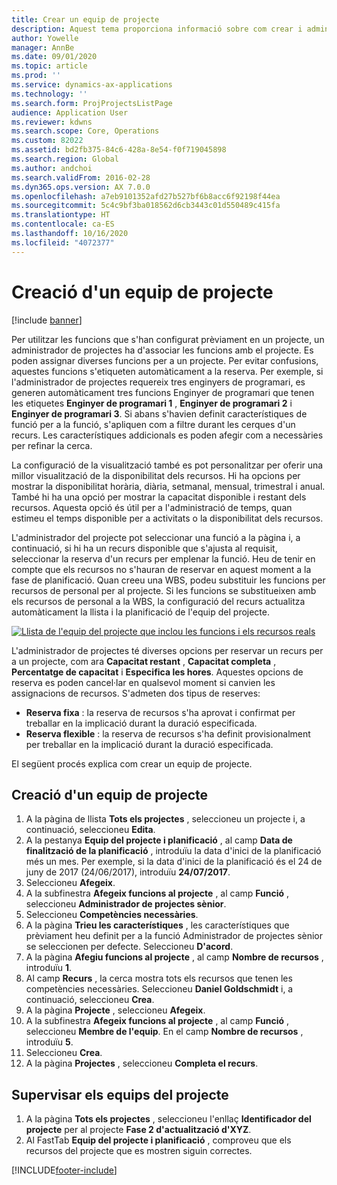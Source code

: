 ```yaml
---
title: Crear un equip de projecte
description: Aquest tema proporciona informació sobre com crear i administrar els equips de projectes.
author: Yowelle
manager: AnnBe
ms.date: 09/01/2020
ms.topic: article
ms.prod: ''
ms.service: dynamics-ax-applications
ms.technology: ''
ms.search.form: ProjProjectsListPage
audience: Application User
ms.reviewer: kdwns
ms.search.scope: Core, Operations
ms.custom: 82022
ms.assetid: bd2fb375-84c6-428a-8e54-f0f719045898
ms.search.region: Global
ms.author: andchoi
ms.search.validFrom: 2016-02-28
ms.dyn365.ops.version: AX 7.0.0
ms.openlocfilehash: a7eb9101352afd27b527bf6b8acc6f92198f44ea
ms.sourcegitcommit: 5c4c9bf3ba018562d6cb3443c01d550489c415fa
ms.translationtype: HT
ms.contentlocale: ca-ES
ms.lasthandoff: 10/16/2020
ms.locfileid: "4072377"
---
```

# <a name="create-a-project-team"></a>Creació d'un equip de projecte

[!include [banner](../includes/banner.md)]

Per utilitzar les funcions que s'han configurat prèviament en un projecte, un administrador de projectes ha d'associar les funcions amb el projecte. Es poden assignar diverses funcions per a un projecte. Per evitar confusions, aquestes funcions s'etiqueten automàticament a la reserva. Per exemple, si l'administrador de projectes requereix tres enginyers de programari, es generen automàticament tres funcions Enginyer de programari que tenen les etiquetes **Enginyer de programari 1** , **Enginyer de programari 2** i **Enginyer de programari 3**. Si abans s'havien definit característiques de funció per a la funció, s'apliquen com a filtre durant les cerques d'un recurs. Les característiques addicionals es poden afegir com a necessàries per refinar la cerca.

La configuració de la visualització també es pot personalitzar per oferir una millor visualització de la disponibilitat dels recursos. Hi ha opcions per mostrar la disponibilitat horària, diària, setmanal, mensual, trimestral i anual. També hi ha una opció per mostrar la capacitat disponible i restant dels recursos. Aquesta opció és útil per a l'administració de temps, quan estimeu el temps disponible per a activitats o la disponibilitat dels recursos.

L'administrador del projecte pot seleccionar una funció a la pàgina i, a continuació, si hi ha un recurs disponible que s'ajusta al requisit, seleccionar la reserva d'un recurs per emplenar la funció. Heu de tenir en compte que els recursos no s'hauran de reservar en aquest moment a la fase de planificació. Quan creeu una WBS, podeu substituir les funcions per recursos de personal per al projecte. Si les funcions se substitueixen amb els recursos de personal a la WBS, la configuració del recurs actualitza automàticament la llista i la planificació de l'equip del projecte.

[![Llista de l'equip del projecte que inclou les funcions i els recursos reals](./media/projectresourcing03-1024x368.jpg)](./media/projectresourcing03.jpg) 

L'administrador de projectes té diverses opcions per reservar un recurs per a un projecte, com ara **Capacitat restant** , **Capacitat completa** , **Percentatge de capacitat** i **Especifica les hores**. Aquestes opcions de reserva es poden cancel·lar en qualsevol moment si canvien les assignacions de recursos. S'admeten dos tipus de reserves:

- **Reserva fixa** : la reserva de recursos s'ha aprovat i confirmat per treballar en la implicació durant la duració especificada.
- **Reserva flexible** : la reserva de recursos s'ha definit provisionalment per treballar en la implicació durant la duració especificada.

El següent procés explica com crear un equip de projecte.

## <a name="create-a-project-team"></a>Creació d'un equip de projecte

1. A la pàgina de llista **Tots els projectes** , seleccioneu un projecte i, a continuació, seleccioneu **Edita**.
2. A la pestanya **Equip del projecte i planificació** , al camp **Data de finalització de la planificació** , introduïu la data d'inici de la planificació més un mes. Per exemple, si la data d'inici de la planificació és el 24 de juny de 2017 (24/06/2017), introduïu **24/07/2017**.
3. Seleccioneu **Afegeix**.
4. A la subfinestra **Afegeix funcions al projecte** , al camp **Funció** , seleccioneu **Administrador de projectes sènior**.
5. Seleccioneu **Competències necessàries**.
6. A la pàgina **Trieu les característiques** , les característiques que prèviament heu definit per a la funció Administrador de projectes sènior se seleccionen per defecte. Seleccioneu **D'acord**.
7. A la pàgina **Afegiu funcions al projecte** , al camp **Nombre de recursos** , introduïu **1**.
8. Al camp **Recurs** , la cerca mostra tots els recursos que tenen les competències necessàries. Seleccioneu **Daniel Goldschmidt** i, a continuació, seleccioneu **Crea**.
9. A la pàgina **Projecte** , seleccioneu **Afegeix**.
10. A la subfinestra **Afegeix funcions al projecte** , al camp **Funció** , seleccioneu **Membre de l'equip**. En el camp **Nombre de recursos** , introduïu **5**.
11. Seleccioneu **Crea**.
12. A la pàgina **Projectes** , seleccioneu **Completa el recurs**.

## <a name="monitor-project-teams"></a>Supervisar els equips del projecte
1. A la pàgina **Tots els projectes** , seleccioneu l'enllaç **Identificador del projecte** per al projecte **Fase 2 d'actualització d'XYZ**.
2. Al FastTab **Equip del projecte i planificació** , comproveu que els recursos del projecte que es mostren siguin correctes.


[!INCLUDE[footer-include](../includes/footer-banner.md)]